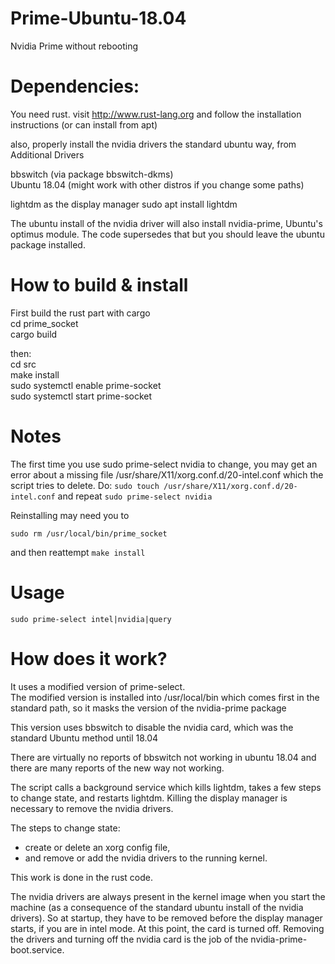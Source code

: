 # Prime-Ubuntu-18.04
Nvidia Prime without rebooting

# Dependencies:

You need rust.
visit http://www.rust-lang.org
and follow the installation instructions
(or can install from apt)

also, properly install the nvidia drivers the standard ubuntu way, from Additional Drivers


bbswitch (via package bbswitch-dkms)\
Ubuntu 18.04 (might work with other distros if you change some paths)

lightdm as the display manager
sudo apt install lightdm

The ubuntu install of the nvidia driver will also install nvidia-prime, Ubuntu's optimus module. The code supersedes that but you should leave the ubuntu package installed. 


# How to build & install
First build the rust part with cargo\
cd prime_socket\
cargo build


then:\
cd src\
make install\
sudo systemctl enable prime-socket\
sudo systemctl start prime-socket


# Notes

The first time you use sudo prime-select nvidia to change, you may get an error about a missing file
/usr/share/X11/xorg.conf.d/20-intel.conf
which the script tries to delete. 
Do: `sudo touch /usr/share/X11/xorg.conf.d/20-intel.conf`
and repeat `sudo prime-select nvidia`


Reinstalling may need you to 
```
sudo rm /usr/local/bin/prime_socket
```
and then reattempt
`make install`

# Usage

```
sudo prime-select intel|nvidia|query
```

# How does it work?

It uses a modified version of prime-select.\
The modified version is installed into /usr/local/bin which comes first in the standard path, so it masks the version of the nvidia-prime package

This version uses bbswitch to disable the nvidia card, which was the standard Ubuntu method until 18.04

There are virtually no reports of bbswitch not working in ubuntu 18.04 and there are many reports of the new way not working. 

The script calls a background service which kills lightdm, takes a few steps to change state, and restarts lightdm. Killing the display manager is necessary to remove the nvidia drivers.

The steps to change state:

* create or delete an xorg config file, 
* and remove or add the nvidia drivers to the running kernel. 

This work is done in the rust code.


The nvidia drivers are always present in the kernel image when you start the machine (as a consequence of the standard ubuntu install of the nvidia drivers). 
So at startup, they have to be removed before the display manager starts, if you are in intel mode. At this point, the card is turned off. Removing the drivers and turning off the nvidia card is the job of the nvidia-prime-boot.service. 

